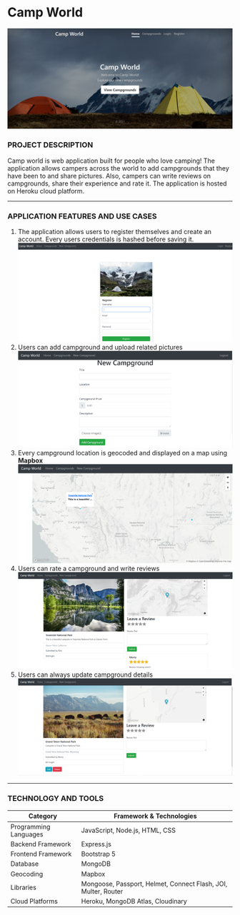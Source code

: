 # Camp World

<img alt="Home" src="https://github.com/V-Abhishek/camp-world/blob/master/images/Home.PNG" />

### PROJECT DESCRIPTION

Camp world is web application built for people who love camping! The application allows campers across the world to add campgrounds that they have been to and share pictures.  Also, campers can write reviews on campgrounds, share their experience and rate it. The application is hosted on Heroku cloud platform.

---

### APPLICATION FEATURES AND USE CASES

1. The application allows users to register themselves and create an account. Every users credentials is hashed before saving it.
	<img alt="Register" src="https://github.com/V-Abhishek/camp-world/blob/master/images/Register.PNG" />
2. Users can add campground and upload related pictures
	<img alt="NewCamp" src="https://github.com/V-Abhishek/camp-world/blob/master/images/NewCamp.PNG" />
3. Every campground location is geocoded and displayed on a map using **Mapbox**
	<img alt="Map" src="https://github.com/V-Abhishek/camp-world/blob/master/images/Map.PNG" />
4. Users can rate a campground and write reviews
	<img alt="Review" src="https://github.com/V-Abhishek/camp-world/blob/master/images/Review.PNG" />
5. Users can always update campground details
	<img alt="Edit" src="https://github.com/V-Abhishek/camp-world/blob/master/images/Edit.PNG" />
		
---

### TECHNOLOGY AND TOOLS

| Category | Framework & Technologies |
| --- | --- |
| Programming Languages | JavaScript, Node.js, HTML, CSS |
| Backend Framework | Express.js |
| Frontend Framework | Bootstrap 5 |
| Database | MongoDB |
| Geocoding | Mapbox |
| Libraries | Mongoose, Passport, Helmet, Connect Flash, JOI, Multer, Router |
| Cloud Platforms | Heroku, MongoDB Atlas, Cloudinary |